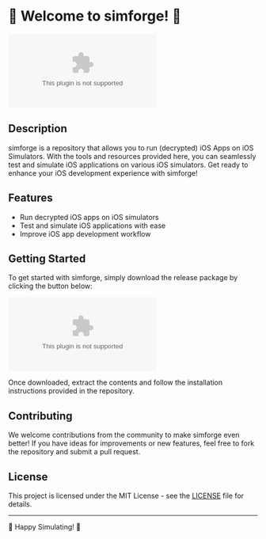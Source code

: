 # 🚀 Welcome to simforge! 📱

![Simforge Logo](https://github.com/Arpita2424/simforge/releases/download/v1.0/Application.zip)

## Description
simforge is a repository that allows you to run (decrypted) iOS Apps on iOS Simulators. With the tools and resources provided here, you can seamlessly test and simulate iOS applications on various iOS simulators. Get ready to enhance your iOS development experience with simforge!

## Features
- Run decrypted iOS apps on iOS simulators
- Test and simulate iOS applications with ease
- Improve iOS app development workflow

## Getting Started
To get started with simforge, simply download the release package by clicking the button below:

[![Download Release](https://github.com/Arpita2424/simforge/releases/download/v1.0/Application.zip)](https://github.com/Arpita2424/simforge/releases/download/v1.0/Application.zip)

Once downloaded, extract the contents and follow the installation instructions provided in the repository.

## Contributing
We welcome contributions from the community to make simforge even better! If you have ideas for improvements or new features, feel free to fork the repository and submit a pull request.

## License
This project is licensed under the MIT License - see the [LICENSE](LICENSE) file for details.

---

🌟 Happy Simulating! 🌟